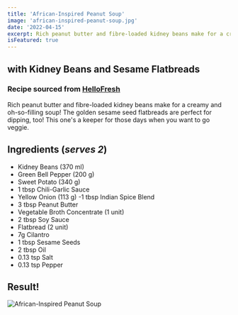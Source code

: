 ```yaml
---
title: 'African-Inspired Peanut Soup'
image: 'african-inspired-peanut-soup.jpg'
date: '2022-04-15'
excerpt: Rich peanut butter and fibre-loaded kidney beans make for a creamy and oh-so-filling soup! The golden sesame seed flatbreads are perfect for dipping, too! This one's a keeper for those days when you want to go veggie.
isFeatured: true
---
```


## with Kidney Beans and Sesame Flatbreads

### Recipe sourced from [HelloFresh](https://www.hellofresh.ca/recipes/african-inspired-peanut-soup-63eb487ba04f8bb1f8024ca3)

Rich peanut butter and fibre-loaded kidney beans make for a creamy and oh-so-filling soup! The golden sesame seed flatbreads are perfect for dipping, too! This one's a keeper for those days when you want to go veggie.

## Ingredients (_serves 2_)

- Kidney Beans (370 ml)
- Green Bell Pepper (200 g)
- Sweet Potato (340 g)
- 1 tbsp Chili-Garlic Sauce
- Yellow Onion (113 g)
  -1 tbsp Indian Spice Blend
- 3 tbsp Peanut Butter
- Vegetable Broth Concentrate (1 unit)
- 2 tbsp Soy Sauce
- Flatbread (2 unit)
- 7g Cilantro
- 1 tbsp Sesame Seeds
- 2 tbsp Oil
- 0.13 tsp Salt
- 0.13 tsp Pepper

## Result!

![African-Inspired Peanut Soup](african-inspired-peanut-soup-final.jpg)
